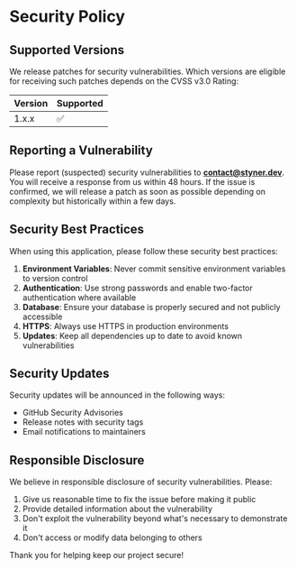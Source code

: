 # Security Policy

## Supported Versions

We release patches for security vulnerabilities. Which versions are eligible
for receiving such patches depends on the CVSS v3.0 Rating:

| Version | Supported          |
| ------- | ------------------ |
| 1.x.x   | :white_check_mark: |

## Reporting a Vulnerability

Please report (suspected) security vulnerabilities to **contact@styner.dev**.
You will receive a response from us within 48 hours. If the issue is confirmed,
we will release a patch as soon as possible depending on complexity but
historically within a few days.

## Security Best Practices

When using this application, please follow these security best practices:

1. **Environment Variables**: Never commit sensitive environment variables to version control
2. **Authentication**: Use strong passwords and enable two-factor authentication where available
3. **Database**: Ensure your database is properly secured and not publicly accessible
4. **HTTPS**: Always use HTTPS in production environments
5. **Updates**: Keep all dependencies up to date to avoid known vulnerabilities

## Security Updates

Security updates will be announced in the following ways:

- GitHub Security Advisories
- Release notes with security tags
- Email notifications to maintainers

## Responsible Disclosure

We believe in responsible disclosure of security vulnerabilities. Please:

1. Give us reasonable time to fix the issue before making it public
2. Provide detailed information about the vulnerability
3. Don't exploit the vulnerability beyond what's necessary to demonstrate it
4. Don't access or modify data belonging to others

Thank you for helping keep our project secure!
